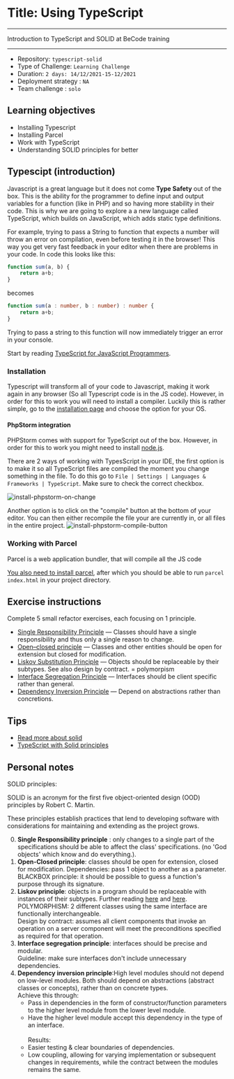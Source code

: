 # Title: Using TypeScript
***
Introduction to TypeScript and SOLID at BeCode training

***

- Repository: `typescript-solid`
- Type of Challenge: `Learning Challenge`
- Duration: `2 days: 14/12/2021-15-12/2021`
- Deployment strategy : `NA`
- Team challenge : `solo`

## Learning objectives
- Installing Typescript
- Installing Parcel
- Work with TypeScript
- Understanding SOLID principles for better

## Typescipt (introduction)
Javascript is a great language but it does not come **Type Safety** out of the box. This is the ability for the programmer to define input and output variables for a function (like in PHP) and so having more stability in their code.
This is why we are going to explore a a new language called TypeScript, which builds on JavaScript, which adds static type definitions.

For example, trying to pass a String to function that expects a number will throw an error on compilation, even before testing it in the browser! This way you get very fast feedback in your editor when there are problems in your code.
In code this looks like this:

```javascript
function sum(a, b) {
    return a+b;
}
```

becomes

```typescript
function sum(a : number, b : number) : number {
    return a+b;
}
```

Trying to pass a string to this function will now immediately trigger an error in your console.

Start by reading [TypeScript for JavaScript Programmers](https://www.typescriptlang.org/docs/handbook/typescript-in-5-minutes.html).

### Installation
Typescript will transform all of your code to Javascript, making it work again in any browser (So all Typescript code is in the JS code). However, in order for this to work you will need to install a compiler.
Luckily this is rather simple, go to the [installation page](https://www.typescriptlang.org/download) and choose the option for your OS.

#### PhpStorm integration
PHPStorm comes with support for TypeScript out of the box. However, in order for this to work you might need to install [node.js](https://nodejs.org/en/).

There are 2 ways of working with TypesScript in your IDE, the first option is to make it so all TypeScript files are compiled the moment you change something in the file.
To do this go to ```File | Settings | Languages & Frameworks | TypeScript```. Make sure to check the correct checkbox.

![install-phpstorm-on-change](install-phpstorm-1.png)

Another option is to click on the "compile" button at the bottom of your editor. You can then either recompile the file your are currently in, or all files in the entire project.
![install-phpstorm-compile-button](install-phpstorm-2.png)

### Working with Parcel
Parcel is a web application bundler, that will compile all the JS code

[You also need to install parcel](https://parceljs.org/getting_started.html), after which you should be able to run `parcel index.html` in your project directory.

## Exercise instructions

Complete 5 small refactor exercises, each focusing on 1 principle.

* [Single Responsibility Principle](SOLID/0.S/readme.md) — Classes should have a single responsibility and thus only a single reason to change.
* [Open–closed principle](SOLID/1.O/readme.md) — Classes and other entities should be open for extension but closed for modification.
* [Liskov Substitution Principle](SOLID/2.L/readme.md) — Objects should be replaceable by their subtypes. See also design by contract. = polymorpism
* [Interface Segregation Principle](SOLID/3.I/readme.md) — Interfaces should be client specific rather than general.
* [Dependency Inversion Principle](SOLID/4.D/readme.md) — Depend on abstractions rather than concretions.

## Tips
- [Read more about solid](https://medium.com/@severinperez/maintainable-code-and-the-open-closed-principle-b088c737262)
- [TypeScript with Solid principles](https://itnext.io/brutally-solid-typescript-ba745585f440)


## Personal notes

SOLID principles:

SOLID is an acronym for the first five object-oriented design (OOD) principles by Robert C. Martin.

These principles establish practices that lend to developing software with considerations for maintaining and extending as the project grows.

0. **Single Responsibility principle** : only changes to a single part of the specifications should be able to affect the class' specifications. (no 'God objects' which know and do everything.).
1. **Open-Closed principle**: classes should be open for extension, closed for modification.
   Dependencies: pass 1 object to another as a parameter.<br>
   BLACKBOX principle: it should be possible to guess a function's purpose through its signature.
2. **Liskov principle**: objects in a program should be replaceable with instances of their subtypes. Further reading [here](https://reflectoring.io/lsp-explained/) and [here](https://stackify.com/solid-design-liskov-substitution-principle/). <br>
   POLYMORPHISM: 2 different classes using the same interface are functionally interchangeable.<br>
   Design by contract: assumes all client components that invoke an operation on a server component will meet the preconditions specified as required for that operation.<br>
3. **Interface segregation principle**: interfaces should be precise and modular.<br>
   Guideline: make sure interfaces don't include unnecessary dependencies.
4. **Dependency inversion principle**:High level modules should not depend on low-level modules. Both should depend on abstractions (abstract classes or concepts), rather than on concrete types.<br>
   Achieve this through:
    - Pass in dependencies in the form of constructor/function parameters to the higher level module from the lower level module.
    - Have the higher level module accept this dependency in the type of an interface. <br/><br/>
      Results:
    - Easier testing & clear boundaries of dependencies.
    - Low coupling, allowing for varying implementation or subsequent changes in requirements, while the contract between the modules remains the same.